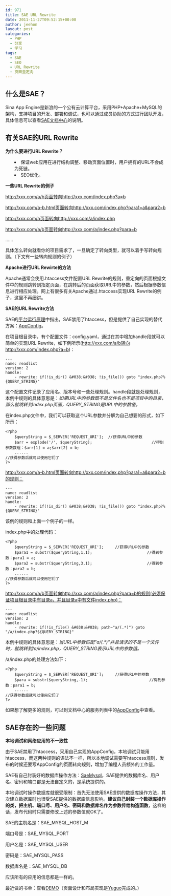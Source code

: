 ```yaml
---
id: 971
title: SAE URL Rewrite
date: 2011-11-27T09:52:15+00:00
author: jeehon
layout: post
categories:
  - PHP
  - 分享
  - 学习
tags:
  - SAE
  - SEO
  - URL Rewrite
  - 页面重定向
---
```

## 什么是SAE？

Sina App Engine是新浪的一个公有云计算平台，采用PHP+Apache+MySQL的架构，支持项目的开发、部署和调试，也可以通过成员协助的方式进行团队开发，具体信息可以查看[SAE文档中心](http://sae.sina.com.cn/?m=devcenter&catId=19)的说明。

## 有关SAE的URL Rewrite

**为什么要进行URL Rewrite？**

<li style="margin-left:2em;">
  保证web应用在进行结构调整、移动页面位置时，用户拥有的URL不会成为死链。
</li>
<li style="margin-left:2em;">
  SEO优化。
</li>

**一些URL Rewrite的例子**

http://xxx.com/a/b页面转向http://xxx.com/index.php?a=b

http://xxx.com/a-b.html页面转向http://xxx.com/index.php?para1=a&para2=b

http://xxx.com/a页面转向http://xxx.com/a/index.php

http://xxx.com/a/b页面转向http://xxx.com/a/index.php?para=b

……

具体怎么转向就看你的项目需求了，一旦确定了转向类型，就可以着手写转向规则。（下文有一些转向规则的例子）<!--more-->

**Apache进行URL Rewirte的方法**

Apache通常会使用.htaccess文件配置URL Rewrite的规则，重定向的页面根据文件中的规则跳转到指定页面，在跳转后的页面获取URL中的参数，然后根据参数信息进行相应处理。网上有很多有关Apache通过.htaccess实现URL Rewrite的例子，这里不再细讲。

**SAE的URL Rewrite方法**

SAE的[平台运行原理](http://sae.sina.com.cn/?m=devcenter&catId=164)中指出，SAE禁用了htaccess，但是提供了自己实现的替代方案：[AppConfig](http://sae.sina.com.cn/?m=devcenter&catId=193)。

在项目根目录中，有个配置文件：config.yaml，通过在其中增加handle段就可以简单的实现URL Rewrite，如下例所示(http://xxx.com/a/b转向http://xxx.com/index.php?a=b)：

    ---
    name: readlist
    version: 2
    handle:
        - rewrite: if(!is_dir() &#038;&#038; !is_file()) goto "index.php?%{QUERY_STRING}"
    

这个配置文件记录了应用名、版本号和一些处理规则。handle段就是处理规则，本例中规则的具体意思是：_如果URL中的参数既不是文件名也不是项目中的目录，那么就跳转到index.php页面，QUERY_STRING是URL中的参数值。_

在index.php文件中，我们可以获取这个URL参数并分解为自己想要的形式，如下所示：

    <?php
        $queryString = $_SERVER['REQUEST_URI'];  //获得URL中的参数
        $arr = explode('/', $queryString);                          //得到参数数组：$arr[1] = a;$arr[2] = b;
        ......                                                                           //获得参数后就可以使用它们了
    ?>
    

http://xxx.com/a-b.html页面转向http://xxx.com/index.php?para1=a&para2=b的规则：

    ---
    name: readlist
    version: 2
    handle:
        - rewrite: if(!is_dir() &#038;&#038; !is_file()) goto "index.php?%{QUERY_STRING}"
    

该例的规则和上面一个例子的一样。

index.php中的处理代码：

    <?php
        $queryString = $_SERVER['REQUEST_URI'];     //获得URL中的参数
        $para1 = substr($queryString,1,1);                        //得到参数：para1 = a;
        $para2 = substr($queryString,3,1);                        //得到参数：para2 = b;
        ......                                                                               //获得参数后就可以使用它们了
    ?>
    

http://xxx.com/a/b页面转向http://xxx.com/a/index.php?para=b的规则(必须保证项目根目录中有目录a，并且目录a中有文件index.php)：

    ---
    name: readlist
    version: 2
    handle:
        - rewrite: if(!is_file() &#038;&#038; path~"a/(.*)") goto "/a/index.php?${QUERY_STRING}"
    

本例中规则的具体意思是：_当URL中参数匹配&#8221;a/(.*)&#8221;并且请求的不是一个文件时，就跳转到/a/index.php，QUERY_STRING表示URL中的参数值。_

/a/index.php的处理方法如下：

    <?php
        $queryString = $_SERVER['REQUEST_URI'];     //获得URL中的参数
        $para = substr($queryString,-1);                           //得到参数：para1 = b;
        ......                                                                            //获得参数后就可以使用它们了
    ?>
    

如果想了解更多的规则，可以到文档中心的服务列表中的[AppConfig](http://sae.sina.com.cn/?m=devcenter&catId=193)中查看。

## SAE存在的一些问题

**本地调试和网络应用的不一致性**

由于SAE禁用了htaccess，采用自己实现的AppConfig，本地调试只能用htaccess，而这两种规则的语法不一样，所以本地调试需要写htaccess规则，发布的时候还要写AppConfig的页面转向规则，增加了编程人员额外的工作量。

SAE有自己封装好的数据库操作方法：[SaeMysql](http://apidoc.sinaapp.com/sae/SaeMysql.html)，SAE提供的数据库名、用户名、密码和端口都是无法自定义的，是系统提供的。

本地调试时操作数据库就很受限制：首先无法使用SAE提供的数据库操作方法，其次建立数据库时也很受SAE提供的数据库信息影响。**建议自己封装一个数据库操作的类，把主机、端口号、用户名、密码和数据库名作为参数传给构造函数**，这样的话，发布代码时只需要修改上述的参数值就OK了。

SAE的主机名是：SAE\_MYSQL\_HOST_M

端口号是：SAE\_MYSQL\_PORT

用户名是：SAE\_MYSQL\_USER

密码是：SAE\_MYSQL\_PASS

数据库名是：SAE\_MYSQL\_DB

应该所有的应用的信息都是一样的。

最近做的书单：查看[DEMO](http://2.readlist.sinaapp.com/user/jeehon)（页面设计和布局实现是[Yuguo](http://yuguo.us/weblog)完成的。）